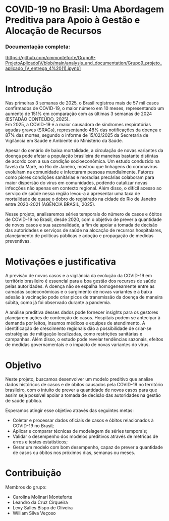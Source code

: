 # COVID-19 no Brasil: Uma Abordagem Preditiva para Apoio à Gestão e Alocação de Recursos

### Documentação completa: 
[https://github.com/cmmonteforte/Grupo9-ProjetoAplicadoIV/blob/main/analysis_and_documentation/Grupo9_projeto_aplicado_IV_entrega_4%20(1).ipynb]

# Introdução
Nas primeiras 3 semanas de 2025, o Brasil registrou mais de 57 mil casos confirmados de COVID-19, o maior número em 10 meses, representando um aumento de 151% em comparação com as últimas 3 semanas de 2024 (ESTADÃO CONTEÚDO, 2025).<br>
Em 2025, a COVID-19 é a maior causadora de síndromes respiratórias agudas graves (SRAGs), representando 48% das notificações da doença e 87% das mortes, segundo o informe de 15/02/2025 da Secretaria de Vigilância em Saúde e Ambiente do Ministério da Saúde.

Apesar do cenário de baixa mortalidade, a circulação de novas variantes da doença pode afetar a população brasileira de maneiras bastante distintas de acordo com a sua condição socioeconômica. Um estudo conduzido na favela da Maré, no Rio de Janeiro, mostrou que linhagens do coronavírus evoluíram na comunidade e infectaram pessoas mundialmente. Fatores como piores condições sanitárias e moradias precárias colaboram para maior dispersão do vírus em comunidades, podendo catalizar novas infecções não apenas em contexto regional. Além disso, o difícil acesso ao serviço de saúde nessa região levou-a a apresentar uma taxa de mortalidade de quase o dobro do registrado na cidade do Rio de Janeiro entre 2020-2021 (AGÊNCIA BRASIL, 2025).<br>

Nesse projeto, analisaremos séries temporais do número de casos e óbitos de COVID-19 no Brasil, desde 2020, com o objetivo de prever a quantidade de novos casos e sua sazonalidade, a fim de apoiar a tomada de decisão das autoridades e serviços de saúde na alocação de recursos hospitalares, planejamento de políticas públicas e adoção e propagação de medidas preventivas.<br>

# Motivações e justificativa
A previsão de novos casos e a vigilância da evolução da COVID-19 em território brasileiro é essencial para a boa gestão dos recursos de saúde pelas autoridades. A doença não se espalha homogeneamente entre as camadas socieconômicas e o surgimento de novas variantes e a baixa adesão à vacinação pode criar picos de transmissão da doença de maneira súbita, como já foi observado durante a pandemia.<br>

A análise preditiva desses dados pode fornecer insights para os gestores planejarem ações de contenção de casos. Hospitais podem se antecipar à demanda por leitos, insumos médicos e equipes de atendimento. A identificação de crescimento regionais dão a possibilidade de criar-se estratégias de mitigação localizadas, como restrições sanitárias e campanhas. Além disso, o estudo pode revelar tendências sazonais, efeitos de medidas governamentais e o impacto de novas variantes do vírus.<br>

# Objetivo
Neste projeto, buscamos desenvolver um modelo preditivo que analise dados históricos de casos e de óbitos causados pela COVID-19 no território brasileiro, com o intuito de prever a quantidade de novos casos para que assim seja possível apoiar a tomada de decisão das autoridades na gestão de saúde pública.<br>

Esperamos atingir esse objetivo através das seguintes metas:

* Coletar e processar dados oficiais de casos e óbitos relacionados à COVID-19 no Brasil;
* Aplicar e comparar técnicas de modelagem de séries temporais;
* Validar o desempenho dos modelos preditivos através de métricas de erros e testes estatísticos;
* Gerar um modelo com bom desempenho, capaz de prever a quantidade de casos ou óbitos nos próximos dias, semanas ou meses.

# Contribuição
Membros do grupo:
- Carolina Molinari Monteforte
- Leandro da Cruz Cirqueira
- Levy Salles Bispo de Oliveira
- William Silva Veçoso
